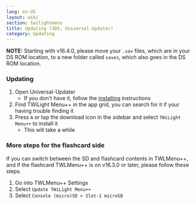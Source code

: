 ```yaml
---
lang: en-US
layout: wiki
section: twilightmenu
title: Updating (3DS, Universal-Updater)
category: Updating
---
```

**NOTE:** Starting with v16.4.0, please move your `.sav` files, which are in your DS ROM location, to a new folder called `saves`, which also goes in the DS ROM location.

### Updating
1. Open Universal-Updater
   - If you don't have it, follow the [installing](installing-%283ds,-universal-updater%29) instructions
1. Find TWiLight Menu++ in the app grid, you can search for it if your having trouble finding it
1. Press `A` or tap the download icon in the sidebar and select `TWiLight Menu++` to install it
   - This will take a while


### More steps for the flashcard side

If you can switch between the SD and flashcard contents in TWLMenu++, and if the flashcard TWLMenu++ is on v16.3.0 or later, please follow these steps.

1. Go into TWLMenu++ Settings
1. Select `Update TWiLight Menu++`
1. Select `Console (micro)SD > Slot-1 microSD`
